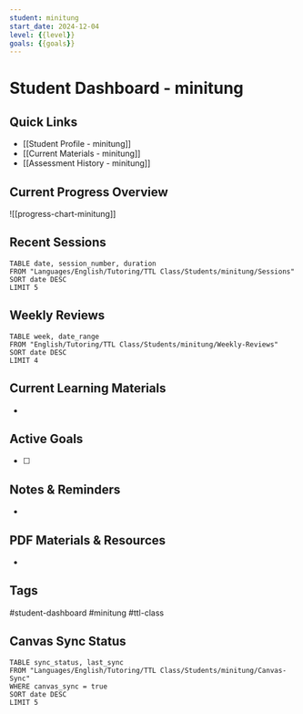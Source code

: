 ```yaml
---
student: minitung
start_date: 2024-12-04
level: {{level}}
goals: {{goals}}
---
```


# Student Dashboard - minitung

## Quick Links
- [[Student Profile - minitung]]
- [[Current Materials - minitung]]
- [[Assessment History - minitung]]

## Current Progress Overview
![[progress-chart-minitung]]

## Recent Sessions
```dataview
TABLE date, session_number, duration
FROM "Languages/English/Tutoring/TTL Class/Students/minitung/Sessions"
SORT date DESC
LIMIT 5
```

## Weekly Reviews
```dataview
TABLE week, date_range
FROM "English/Tutoring/TTL Class/Students/minitung/Weekly-Reviews"
SORT date DESC
LIMIT 4
```

## Current Learning Materials
- 

## Active Goals
- [ ] 

## Notes & Reminders
- 

## PDF Materials & Resources
- 

## Tags
#student-dashboard #minitung #ttl-class 

## Canvas Sync Status
```dataview
TABLE sync_status, last_sync
FROM "Languages/English/Tutoring/TTL Class/Students/minitung/Canvas-Sync"
WHERE canvas_sync = true
SORT date DESC
LIMIT 5
```